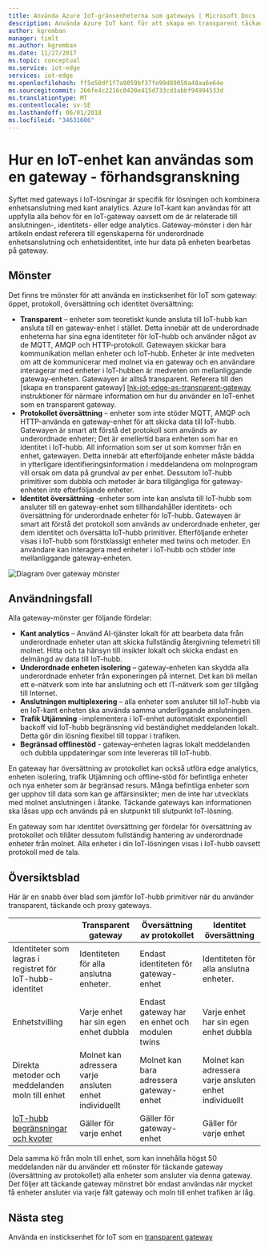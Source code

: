 ```yaml
---
title: Använda Azure IoT-gränsenheterna som gateways | Microsoft Docs
description: Använda Azure IoT kant för att skapa en transparent täckande eller proxy gateway-enhet som skickar data från flera underordnade enheter till molnet eller bearbetar den lokalt.
author: kgremban
manager: timlt
ms.author: kgremban
ms.date: 11/27/2017
ms.topic: conceptual
ms.service: iot-edge
services: iot-edge
ms.openlocfilehash: ff5e50df1f7a9059bf37fe99d89050a48aa6e64e
ms.sourcegitcommit: 266fe4c2216c0420e415d733cd3abbf94994533d
ms.translationtype: MT
ms.contentlocale: sv-SE
ms.lasthandoff: 06/01/2018
ms.locfileid: "34631606"
---
```

# <a name="how-an-iot-edge-device-can-be-used-as-a-gateway---preview"></a>Hur en IoT-enhet kan användas som en gateway - förhandsgranskning

Syftet med gateways i IoT-lösningar är specifik för lösningen och kombinera enhetsanslutning med kant analytics. Azure IoT-kant kan användas för att uppfylla alla behov för en IoT-gateway oavsett om de är relaterade till anslutningen-, identitets- eller edge analytics. Gateway-mönster i den här artikeln endast referera till egenskaperna för underordnade enhetsanslutning och enhetsidentitet, inte hur data på enheten bearbetas på gateway.

## <a name="patterns"></a>Mönster
Det finns tre mönster för att använda en insticksenhet för IoT som gateway: öppet, protokoll, översättning och identitet översättning:
* **Transparent** – enheter som teoretiskt kunde ansluta till IoT-hubb kan ansluta till en gateway-enhet i stället. Detta innebär att de underordnade enheterna har sina egna identiteter för IoT-hubb och använder något av de MQTT, AMQP och HTTP-protokoll. Gatewayen skickar bara kommunikation mellan enheter och IoT-hubb. Enheter är inte medveten om att de kommunicerar med molnet via en gateway och en användare interagerar med enheter i IoT-hubben är medveten om mellanliggande gateway-enheten. Gatewayen är alltså transparent. Referera till den [skapa en transparent gateway] [ lnk-iot-edge-as-transparent-gateway] instruktioner för närmare information om hur du använder en IoT-enhet som en transparent gateway.
* **Protokollet översättning** – enheter som inte stöder MQTT, AMQP och HTTP-använda en gateway-enhet för att skicka data till IoT-hubb. Gatewayen är smart att förstå det protokoll som används av underordnade enheter; Det är emellertid bara enheten som har en identitet i IoT-hubb. All information som ser ut som kommer från en enhet, gatewayen. Detta innebär att efterföljande enheter måste bädda in ytterligare identifieringsinformation i meddelandena om molnprogram vill orsak om data på grundval av per enhet. Dessutom IoT-hubb primitiver som dubbla och metoder är bara tillgängliga för gateway-enheten inte efterföljande enheter.
* **Identitet översättning** -enheter som inte kan ansluta till IoT-hubb som ansluter till en gateway-enhet som tillhandahåller identitets- och översättning för underordnade enheter för IoT-hubb. Gatewayen är smart att förstå det protokoll som används av underordnade enheter, ger dem identitet och översätta IoT-hubb primitiver. Efterföljande enheter visas i IoT-hubb som förstklassigt enheter med twins och metoder. En användare kan interagera med enheter i IoT-hubb och stöder inte mellanliggande gateway-enheten.

![Diagram över gateway mönster][1]

## <a name="use-cases"></a>Användningsfall
Alla gateway-mönster ger följande fördelar:
* **Kant analytics** – Använd AI-tjänster lokalt för att bearbeta data från underordnade enheter utan att skicka fullständig återgivning telemetri till molnet. Hitta och ta hänsyn till insikter lokalt och skicka endast en delmängd av data till IoT-hubb. 
* **Underordnade enheten isolering** – gateway-enheten kan skydda alla underordnade enheter från exponeringen på internet. Det kan bli mellan ett e-nätverk som inte har anslutning och ett IT-nätverk som ger tillgång till Internet. 
* **Anslutningen multiplexering** – alla enheter som ansluter till IoT-hubb via en IoT-kant enheten ska använda samma underliggande anslutningen.
* **Trafik Utjämning** -implementera i IoT-enhet automatiskt exponentiell backoff vid IoT-hubb begränsning vid beständighet meddelanden lokalt. Detta gör din lösning flexibel till toppar i trafiken.
* **Begränsad offlinestöd** - gateway-enheten lagras lokalt meddelanden och dubbla uppdateringar som inte levereras till IoT-hubb.

En gateway har översättning av protokollet kan också utföra edge analytics, enheten isolering, trafik Utjämning och offline-stöd för befintliga enheter och nya enheter som är begränsad resurs. Många befintliga enheter som ger upphov till data som kan ge affärsinsikter; men de inte har utvecklats med molnet anslutningen i åtanke. Täckande gateways kan informationen ska låsas upp och används på en slutpunkt till slutpunkt IoT-lösning.

En gateway som har identitet översättning ger fördelar för översättning av protokollet och tillåter dessutom fullständig hantering av underordnade enheter från molnet. Alla enheter i din IoT-lösningen visas i IoT-hubb oavsett protokoll med de tala.

## <a name="cheat-sheet"></a>Översiktsblad
Här är en snabb över blad som jämför IoT-hubb primitiver när du använder transparent, täckande och proxy gateways.

| &nbsp; | Transparent gateway | Översättning av protokollet | Identitet översättning |
|--------|-------------|--------|--------|
| Identiteter som lagras i registret för IoT-hubb-identitet | Identiteten för alla anslutna enheter. | Endast identiteten för gateway-enhet | Identiteten för alla anslutna enheter. |
| Enhetstvilling | Varje enhet har sin egen enhet dubbla | Endast gateway har en enhet och modulen twins | Varje enhet har sin egen enhet dubbla |
| Direkta metoder och meddelanden moln till enhet | Molnet kan adressera varje ansluten enhet individuellt | Molnet kan bara adressera gateway-enhet | Molnet kan adressera varje ansluten enhet individuellt |
| [IoT-hubb begränsningar och kvoter][lnk-iothub-throttles-quotas] | Gäller för varje enhet | Gäller för gateway-enhet | Gäller för varje enhet |

Dela samma kö från moln till enhet, som kan innehålla högst 50 meddelanden när du använder ett mönster för täckande gateway (översättning av protokollet) alla enheter som ansluter via denna gateway. Det följer att täckande gateway mönstret bör endast användas när mycket få enheter ansluter via varje fält gateway och moln till enhet trafiken är låg.

## <a name="next-steps"></a>Nästa steg
Använda en insticksenhet för IoT som en [transparent gateway][lnk-iot-edge-as-transparent-gateway] 

[lnk-iot-edge-as-transparent-gateway]: ./how-to-create-transparent-gateway.md
[lnk-iothub-throttles-quotas]: ../iot-hub/iot-hub-devguide-quotas-throttling.md

[1]: ./media/iot-edge-as-gateway/edge-as-gateway.png
